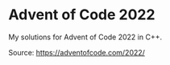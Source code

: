 
# Advent of Code 2022

My solutions for Advent of Code 2022 in C++.

Source: https://adventofcode.com/2022/
